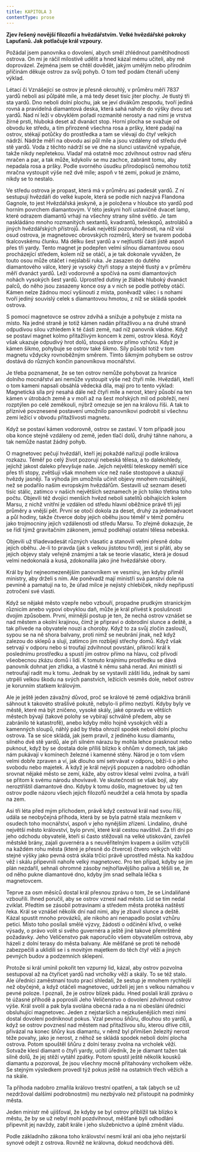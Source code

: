 ```yaml
---
title: KAPITOLA 3
contentType: prose
---
```


<section>

**Zjev řešený novější filozofií a hvězdářstvím. Velké hvězdářské pokroky Lapuťanů. Jak potlačuje král vzpoury.**

Požádal jsem panovníka o dovolení, abych směl zhlédnout pamětihodnosti ostrova. On mi je ráčil milostivě udělit a hned kázal mému učiteli, aby mě doprovázel. Zejména jsem se chtěl dovědět, jakým umělým nebo přírodním příčinám děkuje ostrov za svůj pohyb. O tom teď podám čtenáři učený výklad.

Létací či Vznášející se ostrov je přesně okrouhlý, v průměru měří 7837 yardů neboli asi půlpáté míle, a má tedy deset tisíc jiter plochy. Je tlustý tři sta yardů. Dno neboli dolní plochu, jak se jeví divákům zespodu, tvoří jediná rovná a pravidelná diamantová deska, která sahá nahoře do výšky dvou set yardů. Nad ní leží v obvyklém pořadí rozmanité nerosty a nad nimi je vrstva žírné prsti, hluboká deset až dvanáct stop. Horní plocha se svažuje od obvodu ke středu, a tím přirozeně všechna rosa a pršky, které padají na ostrov, stékají potůčky do prostředka a tam se vlévají do čtyř velkých nádrží. Nádrže měří na obvodu asi půl míle a jsou vzdáleny od středu dvě stě yardů. Voda z těchto nádrží se ve dne na slunci ustavičně vypařuje, takže nikdy nepřetekou. Vladař má ostatně moc zdvihnout ostrov nad sféru mračen a par, a tak může, kdykoliv se mu zachce, zabránit tomu, aby nepadala rosa a pršky. Podle svorného úsudku přírodopisců nemohou totiž mračna vystoupit výše než dvě míle; aspoň v té zemi, pokud je známo, nikdy se to nestalo.

Ve středu ostrova je propast, která má v průměru asi padesát yardů. Z ní sestupují hvězdáři do velké kupole, která se podle nich nazývá Flandona Gagnole, to jest Hvězdářská jeskyně, a je položena v hloubce sto yardů pod horním povrchem diamantovým. V této jeskyni hoří ustavičně dvacet lamp, které odrazem diamantů vrhají na všechny strany silné světlo. Je tam naskládáno mnoho rozmanitých sextantů, kvadrantů, teleskopů, astrolábů a jiných hvězdářských přístrojů. Avšak největší pozoruhodností, na níž visí osud ostrova, je magnetovec obrovských rozměrů, který se tvarem podobá tkalcovskému člunku. Má délku šest yardů a v nejtlustší části jistě aspoň přes tři yardy. Tento magnet je podepřen velmi silnou diamantovou osou procházející středem, kolem níž se otáčí, a je tak dokonale vyvážen, že touto osou může otáčet i nejslabší ruka. Je zasazen do dutého diamantového válce, který je vysoký čtyři stopy a stejně tlustý a v průměru měří dvanáct yardů. Leží vodorovně a spočívá na osmi diamantových nohách vysokých šest yardů. Uprostřed dutiny je žlábek hluboký dvanáct palců, do něho jsou zasazeny konce osy a v nich se podle potřeby otáčí. Kámen nelze žádnou mocí vyšinouti z místa, poněvadž válec i s nohami tvoří jediný souvislý celek s diamantovou hmotou, z níž se skládá spodek ostrova.

S pomocí magnetovce se ostrov zdvíhá a snižuje a pohybuje z místa na místo. Na jedné straně je totiž kámen nadán přitažlivou a na druhé straně odpudivou silou vzhledem k té části země, nad níž panovník vládne. Když se postaví magnet kolmo přitažlivým koncem k zemi, ostrov klesá. Když však ukazuje odpudivý hrot dolů, stoupá ostrov přímo vzhůru. Když je kámen šikmo, pohybuje se ostrov také šikmo. Síly působí totiž v tom magnetu vždycky rovnoběžným směrem. Tímto šikmým pohybem se ostrov dostává do různých končin panovníkova mocnářství.

Je třeba poznamenat, že se ten ostrov nemůže pohybovat za hranice dolního mocnářství ani nemůže vystoupit výše než čtyři míle. Hvězdáři, kteří o tom kameni napsali obsáhlá vědecká díla, mají pro to tento výklad: Magnetická síla prý nesahá dále než čtyři míle a nerost, který působí na ten kámen v útrobách země a v moři až na šest mořských mil od pobřeží, není rozptýlen po celé zeměkouli, nýbrž omezuje se jen na královu říši. A tak to příznivé povznesené postavení umožnilo panovníkovi podrobit si všechnu zemi ležící v obvodu přitažlivosti magnetu.

Když se postaví kámen vodorovně, ostrov se zastaví. V tom případě jsou oba konce stejně vzdáleny od země, jeden tlačí dolů, druhý táhne nahoru, a tak nemůže nastat žádný pohyb.

O magnetovec pečují hvězdáři, kteří jej pokaždé nařizují podle králova rozkazu. Téměř po celý život pozorují nebeská tělesa, a to dalekohledy, jejichž jakost daleko převyšuje naše. Jejich největší teleskopy neměří sice přes tři stopy, zvětšují však mnohem více než naše stostopové a ukazují hvězdy jasněji. Ta výhoda jim umožnila učinit objevy mnohem rozsáhlejší, než se podařilo našim evropským hvězdářům. Sestavili už seznam deseti tisíc stálic, zatímco v našich největších seznamech je jich toliko třetina toho počtu. Objevili též dvojici menších hvězd neboli satelitů obíhajících kolem Marsu, z nichž vnitřní je vzdálen od středu hlavní oběžnice právě tři její průměry a vnější pět. První se otočí dokola za deset, druhý za jedenadvacet a půl hodiny, takže čtverce doby jejich oběhu jsou téměř v témž poměru jako trojmocniny jejich vzdálenosti od středu Marsu. To zřejmě dokazuje, že se řídí týmž gravitačním zákonem, jemuž podléhají ostatní tělesa nebeská.

Objevili už třiadevadesát různých vlasatic a stanovili velmi přesně dobu jejich oběhu. Je-li to pravda (jak s velkou jistotou tvrdí), jest si přáti, aby se jejich objevy staly veřejně známými a tak se teorie vlasatic, která je dosud velmi nedokonalá a kusá, zdokonalila jako jiné hvězdářské obory.

Král by byl nejneomezenějším panovníkem ve vesmíru, jen kdyby přiměl ministry, aby drželi s ním. Ale poněvadž mají ministři svá panství dole na pevnině a pamatují na to, že úřad milce je nejistý chlebíček, nikdy nepřipustí zotročení své vlasti.

Když se nějaké město vzepře nebo vzbouří, propadne prudkým stranickým různicím anebo vypoví obvyklou daň, může je král přivést k poslušnosti dvojím způsobem. První, mírnější postup je ten, že nechá ostrov vznášet se nad městem a okolní krajinou, čímž je připraví o dobrodiní slunce a deště, a tak přivede na obyvatele nouzi a choroby. Když to za svůj zločin zaslouží, sypou se na ně shora balvany, proti nimž se neubrání jinak, než když zalezou do sklepů a slují, zatímco jim rozbíjejí střechy domů. Když však setrvají v odporu nebo si troufají zdvihnout povstání, přikročí král k poslednímu prostředku a spustí jim ostrov přímo na hlavu, což přivodí všeobecnou zkázu domů i lidí. K tomuto krajnímu prostředku se dává panovník dohnat jen zřídka, a vlastně k němu sahá nerad. Ani ministři si netroufají radit mu k tomu. Jednak by se vystavili záští lidu, jednak by sami utrpěli velkou škodu na svých panstvích, ležících vesměs dole, neboť ostrov je korunním statkem královým.

Ale je ještě jeden závažný důvod, proč se králové té země odjakživa bránili sáhnout k takovéto strašlivé pokutě, nebylo-li přímo nezbytí. Kdyby byly ve městě, které má být zničeno, vysoké skály, jaké opravdu ve větších městech bývají (takové polohy se vybírají schválně předem, aby se zabránilo té katastrofě), anebo kdyby mělo hojně vysokých věží a kamenných sloupů, náhlý pád by třeba ohrozil spodek neboli dolní plochu ostrova. Ta se sice skládá, jak jsem pravil, z jediného kusu diamantu, silného dvě stě yardů, ale při silném nárazu by mohla lehce prasknout nebo puknout, když by se dostala dole příliš blízko k ohňům v domech, tak jako nám pukávají v komínech železné i kamenné stěny. Národ je o tom všem velmi dobře zpraven a ví, jak dlouho smí setrvávat v odporu, běží-li o jeho svobodu nebo majetek. A když je král nejvýš popuzen a nadobro odhodlán srovnat nějaké město se zemí, káže, aby ostrov klesal velmi zvolna, a tváří se přitom k svému národu shovívavě. Ve skutečnosti se však bojí, aby neroztříštil diamantové dno. Kdyby k tomu došlo, magnetovec by už ten ostrov podle názoru všech jejich filozofů neudržel a celá hmota by spadla na zem.

Asi tři léta před mým příchodem, právě když cestoval král nad svou říší, udála se neobyčejná příhoda, která by se byla patrně stala mezníkem v osudech toho mocnářství, aspoň v jeho nynějším zřízení. Lindalino, druhé největší město království, bylo první, které král cestou navštívil. Za tři dni po jeho odchodu obyvatelé, kteří si často stěžovali na velké utiskování, zavřeli městské brány, zajali guvernéra a s neuvěřitelným kvapem a úsilím vztyčili na každém rohu města (které je přesně do čtverce) čtvero velkých věží stejné výšky jako pevná ostrá skála trčící právě uprostřed města. Na každou věž i skálu připevnili nahoře velký magnetovec. Pro ten případ, kdyby se jim plán nezdařil, sehnali ohromné zásoby nejhořlavějšího paliva a těšili se, že od něho pukne diamantové dno, kdyby jim snad selhala léčka s magnetovcem.

Teprve za osm měsíců dostal král přesnou zprávu o tom, že se Lindaliňané vzbouřili. Ihned poručil, aby se ostrov vznesl nad město. Lid se tím nedal zviklat. Předtím se zásobil potravinami a středem města protéká naštěstí řeka. Král se vznášel několik dní nad nimi, aby je zbavil slunce a deště. Kázal spustit mnoho provázků, ale nikoho ani nenapadlo poslat vzhůru petici. Místo toho posílali smělé výzvy, žádosti o odčinění křivd, o velké výsady, o právo volit si svého guvernéra a ještě jiné takové přemrštěné požadavky. Jeho Veličenstvo pak naporučilo všem obyvatelům ostrova, aby házeli z dolní terasy do města balvany. Ale měšťané se proti té nehodě zabezpečili a uklidili se i s movitým majetkem do těch čtyř věží a jiných pevných budov a podzemních sklepení.

Protože si král umínil pokořit ten vzpurný lid, kázal, aby ostrov pozvolna sestupoval až na čtyřicet yardů nad vrcholky věží a skály. To se též stalo. Ale úředníci zaměstnaní touto prací shledali, že sestup je mnohem rychlejší než obyčejně, a když otáčeli magnetovec, udrželi jej jen s velkou námahou v pevné poloze. I poznali, že je ostrov blízek pádu. Hned poslali králi zprávu o té úžasné příhodě a poprosili Jeho Veličenstvo o dovolení zdvihnout ostrov výše. Král svolil a pak byla svolána obecná rada a na ni obesláni úředníci obsluhující magnetovec. Jeden z nejstarších a nejzkušenějších mezi nimi dostal dovolení podniknout pokus. Vzal pevnou šňůru, dlouhou sto yardů, a když se ostrov povznesl nad městem nad přitažlivou sílu, kterou dříve cítili, přivázal na konec šňůry kus diamantu, v němž byl přimíšen železitý nerost téže povahy, jako je nerost, z něhož se skládá spodek neboli dolní plocha ostrova. Potom spouštěl šňůru z dolní terasy zvolna na vrcholek věží. Sotvaže klesl diamant o čtyři yardy, ucítil úředník, že je diamant tažen tak silně dolů, že jej stěží vytáhl zpátky. Potom spustil ještě několik kousků diamantu a pozoroval, že jsou všechny mocně přitahovány vrcholkem věže. Se stejným výsledkem provedl týž pokus ještě na ostatních třech věžích a na skále.

Ta příhoda nadobro zmařila královo trestní opatření, a tak (abych se už nezdržoval dalšími podrobnostmi) mu nezbývalo než přistoupit na podmínky města.

Jeden ministr mě ujišťoval, že kdyby se byl ostrov přiblížil tak blízko k městu, že by se už nebyl mohl pozdvihnout, měšťané byli odhodláni připevnit jej navždy, zabít krále i jeho služebnictvo a úplně změnit vládu.

Podle základního zákona toho království nesmí král ani oba jeho nejstarší synové odejít z ostrova. Rovněž ne královna, dokud neodchová děti.

</section>

[^1]: Dutá míra (něco přes litr) užívaná v některých zemích. _Pozn. red._

[^2]: Lep organického původu, klih (zastarale). _Pozn. red._

[^3]: Epaminondas (418–362 př. n. l.), thébský státník a generál, který přetvořil Théby v jeden z nejvýznamnějších městských států v antickém Řecku. _Pozn. red._

[^4]: Otrok. _Pozn. red._

[^5]: Barevné dřevo kreveně obecné z čeledi bobovitých, stromu rozšířeného ve Střední Americe a jižní Africe. Dřevo je z vnějšku modročerné, uvnitř červenohnědé. _Pozn. red._

[^6]: Bělouš s okrouhlými tmavými barvami. _Pozn. red._

[^7]: Agitování, přesvědčování někoho za odměnu. _Pozn. red._

[^8]: Kůň, v jehož srsti převládá bílá barva. _Pozn. red._

[^9]: Bezdůvodné nařčení, pomluva. _Pozn. red._
